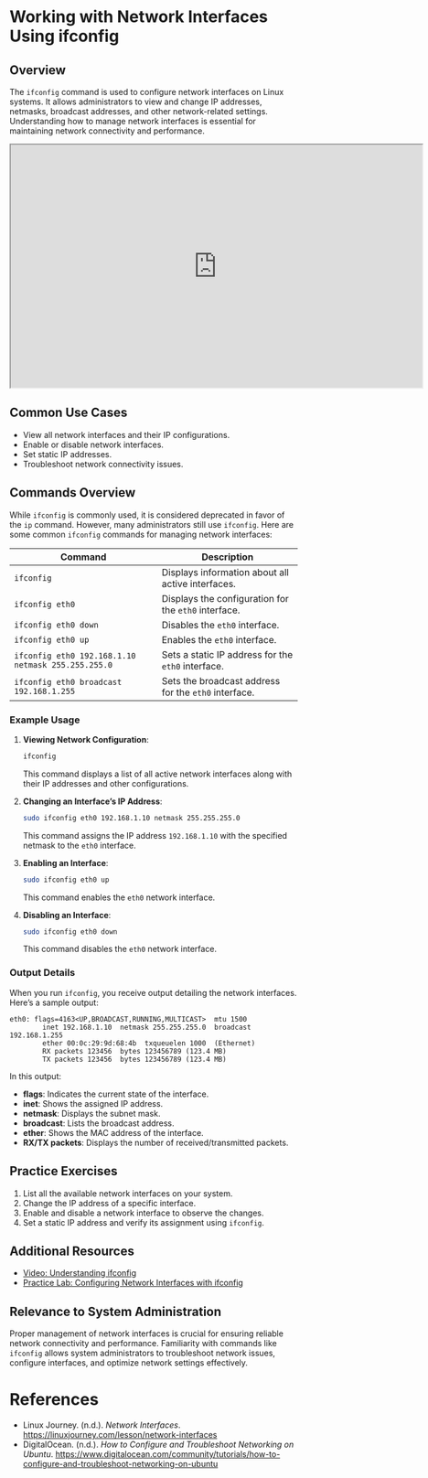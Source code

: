 # Working with Network Interfaces Using ifconfig

## Overview

The `ifconfig` command is used to configure network interfaces on Linux systems. It allows administrators to view and change IP addresses, netmasks, broadcast addresses, and other network-related settings. Understanding how to manage network interfaces is essential for maintaining network connectivity and performance.

<iframe width="720" height="425" src="https://www.youtube.com/embed/UadCuDLyqlY"></iframe>

## Common Use Cases
- View all network interfaces and their IP configurations.
- Enable or disable network interfaces.
- Set static IP addresses.
- Troubleshoot network connectivity issues.

## Commands Overview

While `ifconfig` is commonly used, it is considered deprecated in favor of the `ip` command. However, many administrators still use `ifconfig`. Here are some common `ifconfig` commands for managing network interfaces:

| Command                  | Description                                  |
|--------------------------|----------------------------------------------|
| `ifconfig`               | Displays information about all active interfaces. |
| `ifconfig eth0`         | Displays the configuration for the `eth0` interface. |
| `ifconfig eth0 down`    | Disables the `eth0` interface.              |
| `ifconfig eth0 up`      | Enables the `eth0` interface.               |
| `ifconfig eth0 192.168.1.10 netmask 255.255.255.0` | Sets a static IP address for the `eth0` interface. |
| `ifconfig eth0 broadcast 192.168.1.255` | Sets the broadcast address for the `eth0` interface. |

### Example Usage

1. **Viewing Network Configuration**:
   ```bash
   ifconfig
   ```
   This command displays a list of all active network interfaces along with their IP addresses and other configurations.

2. **Changing an Interface’s IP Address**:
   ```bash
   sudo ifconfig eth0 192.168.1.10 netmask 255.255.255.0
   ```
   This command assigns the IP address `192.168.1.10` with the specified netmask to the `eth0` interface.

3. **Enabling an Interface**:
   ```bash
   sudo ifconfig eth0 up
   ```
   This command enables the `eth0` network interface.

4. **Disabling an Interface**:
   ```bash
   sudo ifconfig eth0 down
   ```
   This command disables the `eth0` network interface.

### Output Details

When you run `ifconfig`, you receive output detailing the network interfaces. Here’s a sample output:

```plaintext
eth0: flags=4163<UP,BROADCAST,RUNNING,MULTICAST>  mtu 1500
        inet 192.168.1.10  netmask 255.255.255.0  broadcast 192.168.1.255
        ether 00:0c:29:9d:68:4b  txqueuelen 1000  (Ethernet)
        RX packets 123456  bytes 123456789 (123.4 MB)
        TX packets 123456  bytes 123456789 (123.4 MB)
```

In this output:
- **flags**: Indicates the current state of the interface.
- **inet**: Shows the assigned IP address.
- **netmask**: Displays the subnet mask.
- **broadcast**: Lists the broadcast address.
- **ether**: Shows the MAC address of the interface.
- **RX/TX packets**: Displays the number of received/transmitted packets.

## Practice Exercises
1. List all the available network interfaces on your system.
2. Change the IP address of a specific interface.
3. Enable and disable a network interface to observe the changes.
4. Set a static IP address and verify its assignment using `ifconfig`.


## Additional Resources
- [Video: Understanding ifconfig](https://www.youtube.com/watch?v=UadCuDLyqlY)
- [Practice Lab: Configuring Network Interfaces with ifconfig](https://linuxjourney.com/lesson/network-interfaces)

## Relevance to System Administration

Proper management of network interfaces is crucial for ensuring reliable network connectivity and performance. Familiarity with commands like `ifconfig` allows system administrators to troubleshoot network issues, configure interfaces, and optimize network settings effectively.

# References
- Linux Journey. (n.d.). *Network Interfaces*. https://linuxjourney.com/lesson/network-interfaces
- DigitalOcean. (n.d.). *How to Configure and Troubleshoot Networking on Ubuntu*. https://www.digitalocean.com/community/tutorials/how-to-configure-and-troubleshoot-networking-on-ubuntu
